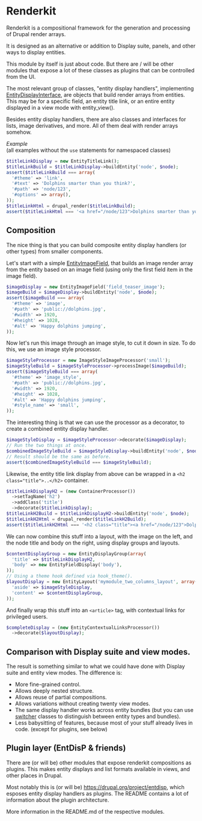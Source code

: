 # Renderkit

Renderkit is a compositional framework for the generation and processing of Drupal render arrays.

It is designed as an alternative or addition to Display suite, panels, and other ways to display entities.

This module by itself is just about code. But there are / will be other modules that expose a lot of these classes as plugins that can be controlled from the UI.

The most relevant group of classes, "entity display handlers", implementing [EntityDisplayInterface](src/EntityDisplay/EntityDisplayInterface.php), are objects that build render arrays from entities. This may be for a specific field, an entity title link, or an entire entity displayed in a view mode with entity_view().

Besides entity display handlers, there are also classes and interfaces for lists, image derivatives, and more. All of them deal with render arrays somehow.

*Example*  
(all examples without the `use` statements for namespaced classes)

```php
$titleLinkDisplay = new EntityTitleLink();
$titleLinkBuild = $titleLinkDisplay->buildEntity('node', $node);
assert($titleLinkBuild === array(
  '#theme' => 'link',
  '#text' => 'Dolphins smarter than you think?',
  '#path' => 'node/123',
  '#options' => array(),
));
$titleLinkHtml = drupal_render($titleLinkBuild);
assert($titleLinkHtml === '<a href="/node/123">Dolphins smarter than you think?</a>');
```

## Composition

The nice thing is that you can build composite entity display handlers (or other types) from smaller components.

Let's start with a simple [EntityImageField](src/EntityImage/EntityImageField.php), that builds an image render array from the entity based on an image field (using only the first field item in the image field).

```php
$imageDisplay = new EntityImageField('field_teaser_image');
$imageBuild = $imageDisplay->buildEntity('node', $node);
assert($imageBuild === array(
  '#theme' => 'image',
  '#path' => 'public://dolphins.jpg',
  '#width' => 1920,
  '#height' => 1028,
  '#alt' => 'Happy dolphins jumping',
));
```

Now let's run this image through an image style, to cut it down in size. To do this, we use an image style processor.

```php
$imageStyleProcessor = new ImageStyleImageProcessor('small');
$imageStyleBuild = $imageStyleProcessor->processImage($imageBuild);
assert($imageStyleBuild === array(
  '#theme' => 'image_style',
  '#path' => 'public://dolphins.jpg',
  '#width' => 1920,
  '#height' => 1028,
  '#alt' => 'Happy dolphins jumping',
  '#style_name' => 'small',
));
```

The interesting thing is that we can use the processor as a decorator, to create a combined entity display handler.

```php
$imageStyleDisplay = $imageStyleProcessor->decorate($imageDisplay);
// Run the two things at once.
$combinedImageStyleBuild = $imageStyleDisplay->buildEntity('node', $node);
// Result should be the same as before.
assert($combinedImageStyleBuild === $imageStyleBuild);
```

Likewise, the entity title link display from above can be wrapped in a `<h2 class="title">..</h2>` container.

```php
$titleLinkDisplayH2 = (new ContainerProcessor())
  ->setTagName('h2')
  ->addClass('title')
  ->decorate($titleLinkDisplay);
$titleLinkH2Build = $titleLinkDisplayH2->buildEntity('node', $node);
$titleLinkH2Html = drupal_render($titleLinkH2Build);
assert($titleLinkH2Html === '<h2 class="title"><a href="/node/123">Dolphins smarter than you think?</a></h2>');
```

We can now combine this stuff into a layout, with the image on the left, and the node title and body on the right, using display groups and layouts.

```php
$contentDisplayGroup = new EntityDisplayGroup(array(
  'title' => $titleLinkDisplayH2,
  'body' => new EntityFieldDisplay('body'),
));
// Using a theme hook defined via hook_theme().
$layoutDisplay = new EntityLayout('mymodule_two_columns_layout', array(
  'aside' => $imageStyleDisplay,
  'content' => $contentDisplayGroup,
));
```

And finally wrap this stuff into an `<article>` tag, with contextual links for privileged users.

```php
$completeDisplay = (new EntityContextualLinksProcessor())
  ->decorate($layoutDisplay);
```

## Comparison with Display suite and view modes.

The result is something similar to what we could have done with Display suite and entity view modes. The difference is:
- More fine-grained control.
- Allows deeply nested structure.
- Allows reuse of partial compositions.
- Allows variations without creating twenty view modes.
- The same display handler works across entity bundles (but you can use [switcher](src/EntityDisplay/Switcher) classes to distinguish between entity types and bundles).
- Less babysitting of features, because most of your stuff already lives in code. (except for plugins, see below)

## Plugin layer (EntDisP & friends)

There are (or will be) other modules that expose renderkit compositions as plugins. This makes entity displays and list formats available in views, and other places in Drupal.
 
Most notably this is (or will be) https://drupal.org/project/entdisp, which esposes entity display handlers as plugins. The README contains a lot of information about the plugin architecture.

More information in the README.md of the respective modules.
